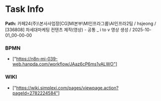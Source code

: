 # Task Info

**Path:** 카페24(주)\본사사업장\[CG]MI본부\MI인프라그룹\AI인프라2팀 / hsjeong / [336808] 차세대마케팅 컨텐츠 제작(영상) - 공통 _ i to v 영상 생성 / 2025-10-01_00-00-00

### BPMN
- ["https://n8n-mi-039-web.hanpda.com/workflow/JAaz6cP6ms1vALWO"]

### WIKI
- ["https://wiki.simplexi.com/pages/viewpage.action?pageId=2782224584"]

